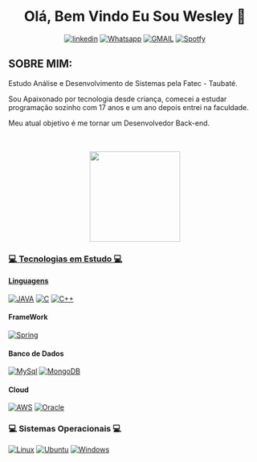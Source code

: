 <h1 align="center"> Olá, Bem Vindo Eu Sou Wesley 👋</h1> 

<div align="center">

  [![linkedin](https://img.shields.io/badge/linkedin-0A66C2?style=for-the-badge&logo=linkedin&logoColor=white)](https://www.linkedin.com/in/wesleyjstoledo)
  [![Whatsapp](https://img.shields.io/badge/WhatsApp-25D366?style=for-the-badge&logo=whatsapp&logoColor=white)](https://api.whatsapp.com/send?phone=5512997660206&text=Ol%C3%A1%20me%20chamo%20Wesley)
  [![GMAIL](https://img.shields.io/badge/Gmail-D14836?style=for-the-badge&logo=gmail&logoColor=white)](mailto:wesleyjstoledo@gmail.com)
  [![Spotfy](https://img.shields.io/badge/Spotify-1ED760?&style=for-the-badge&logo=spotify&logoColor=white)](https:Linguagens//open.spotify.com/user/1irav3nvsksagrlc9dpj6qtlh?si=0Zc4M5mcRMC0SNbyoamYpA&utm_source=copy-link)
</div>

<h2>SOBRE MIM:</h2>

<p>Estudo Análise e Desenvolvimento de Sistemas pela Fatec - Taubaté.</p>
<p>Sou Apaixonado por tecnologia desde criança, comecei a estudar programação sozinho com 17 anos e um ano depois entrei na faculdade.</p>
<p>Meu atual objetivo é me tornar um Desenvolvedor Back-end.</p>
<br><br>

<div align="center">
  <a href="https://github.com/WesleyJSToledo/">
  <img height="180em" src="https://github-readme-stats.vercel.app/api?username=WesleyJStoledo&show_icons=true&theme=tokyonight&include_all_commits=true&count_private=true"/>
</div>



<h3>💻 Tecnologias em Estudo 💻</h3> 

<h4>Linguagens</h4>

[![JAVA](https://img.shields.io/badge/Java-ED8B00?style=for-the-badge&logo=java&logoColor=white)](#)
[![C](https://img.shields.io/badge/C-00599C?style=for-the-badge&logo=c&logoColor=white)](#)
[![C++](https://img.shields.io/badge/C%2B%2B-00599C?style=for-the-badge&logo=c%2B%2B&logoColor=white)](#)

<h4>FrameWork</h4>

[![Spring](https://img.shields.io/badge/Spring-6DB33F?style=for-the-badge&logo=spring&logoColor=white)](#)

<h4>Banco de Dados</h4>

[![MySql](https://img.shields.io/badge/MySQL-00000F?style=for-the-badge&logo=mysql&logoColor=white)](#)
[![MongoDB](https://img.shields.io/badge/MongoDB-4EA94B?style=for-the-badge&logo=mongodb&logoColor=white)](#)

<h4>Cloud</h4>

[![AWS](https://img.shields.io/badge/Amazon_AWS-232F3E?style=for-the-badge&logo=amazon-aws&logoColor=white)](#)
[![Oracle](https://img.shields.io/badge/Oracle-F80000?style=for-the-badge&logo=oracle&logoColor=black)](#)

<h3> 💻 Sistemas Operacionais 💻 </h3>

[![Linux](https://img.shields.io/badge/Linux-FCC624?style=for-the-badge&logo=linux&logoColor=black)](#)
[![Ubuntu](https://img.shields.io/badge/Ubuntu-E95420?style=for-the-badge&logo=ubuntu&logoColor=white)](#)
[![Windows](https://img.shields.io/badge/Windows-0078D6?style=for-the-badge&logo=windows&logoColor=white)](#)

[![]()](#)
